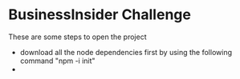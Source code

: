 # BusinessInsider Challenge

These are some steps to open the project

- download all the node dependencies first by using the following command "npm -i init"
-
